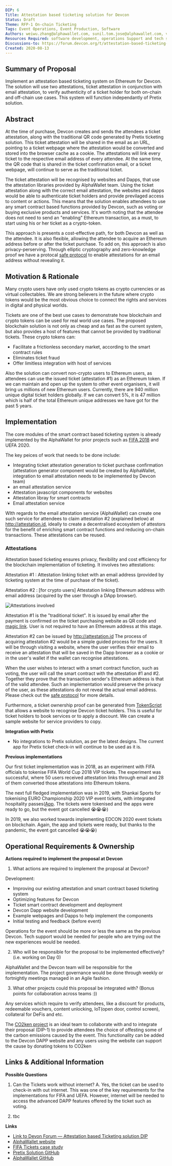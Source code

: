 ```yaml
---
DIP: 6
Title: Attestation based ticketing solution for Devcon
Status: Draft
Theme: RFP-1 On-chain Ticketing
Tags: Event Operations, Event Production, Software
Authors: weiwu.zhang@alphawallet.com, sunil.tom.jose@alphawallet.com, victor.zhang@alphawallet.com
Resources Required: software development, operations Support and tech support
Discussions-to: https://forum.devcon.org/t/attestation-based-ticketing-system-that-is-managed-by-ethereum-smart-contracts-and-integrated-with-pretix-re-rfp-1-onchain-ticketing/54
Created: 2020-08-13  
---
```


## Summary of Proposal
Implement an attestation based ticketing system on Ethereum for Devcon. The solution will use two attestations, ticket attestation in conjunction with email attestation, to verify authenticity of a ticket holder for both on-chain and off-chain use cases. This system will function independantly of Pretix solution. 

## Abstract

At the time of purchase, Devcon creates and sends the attendees a ticket attestation, along with the traditional QR code generated by Pretix ticketing solution. This ticket attestation will be shared in the email as an URL, pointing to a ticket webpage where the attestation would be converted and stored into the browser cache as a cookie. The attestations will link every ticket to the respective email address of every attendee. At the same time, the QR code that is shared in the ticket confirmation email, or a ticket webpage, will continue to serve as the traditional ticket.

The ticket attestation will be recognised by websites and Dapps, that use the attestation libraries provided by AlphaWallet team. Using the ticket attestation along with the correct email attestation, the websites and dapps would be able to authenticate ticket holders and provide previlaged access to content or actions. This means that the solution enables attendees to use any smart contract based functions provided by Devcon, such as voting or buying exclusive products and services. It's worth noting that the attendee does not need to send an "enabling" Ethereum transaction, as a must, to start using his or her ticket as a crypto-token.

This approach is presents a cost-effective path, for both Devcon as well as the attendee. It is also flexible, allowing the attendee to acquire an Ethereum address before or after the ticket purchase. To add on, this approach is also privacy-perserving. Through elliptic cryptography and zero-knowledge proof we have a protocal [safe protocol](https://github.com/AlphaWallet/blockchain-attestation/blob/master/use-cases/send-ether-by-identifier-attestation.md) to enable attestations for an email address without revealing it.

## Motivation & Rationale

Many crypto users have only used crypto tokens as crypto currencies or as virtual collectables. We are strong believers in the future where crypto tokens would be the most obvious choice to connect the rights and services in digital and physical worlds.

Tickets are one of the best use cases to demonstrate how blockchain and crypto tokens can be used for real world use cases. The proposed blockchain solution is not only as cheap and as fast as the current system, but also provides a host of features that cannot be provided by traditional tickets. These crypto tokens can:

- Facilitate a frictionless secondary market, according to the smart contract rules
- Eliminates ticket fraud
- Offer limitless integration with host of services

Also the solution can convert non-crypto users to Ethereum users, as attendees can use the issued ticket (attestation #1) as an Ethereum token. If we can maintain and open up the system to other event organisers, it will bring us millions of new Ethereum users. Currently, there are 940 million unique digital ticket holders globally. If we can convert 5%, it is 47 million which is half of the total Ethereum unique addresses we have got for the past 5 years. 
      
## Implementation

The core modules of the smart contract based ticketing system is already implemented by the AlphaWallet for prior projects such as [FIFA 2018](https://alphawallet.com/for-business/case-study-tickets/) and UEFA 2020. 

The key peices of work that needs to be done include:
- Integrating ticket attestation generation to ticket purchase confirmation (attestation generator component would be created by AlphaWallet, integration to email attestation needs to be implemented by Devcon team)
- an email attestation service
- Attestation javascript components for websites
- Attestation libray for smart contracts
- Email attestation service 

WIth regards to the email attestation service (AlphaWallet) can create one such service for attendees to claim attestation #2 (explained below) at http://attestation.id, ideally to create a decentralised ecosystem of attestors for the benefit of enriching smart contract functions and reducing on-chain transactions. These attestations can be reused.

### Attestations ###

Attestation based ticketing ensures privacy, flexibility and cost efficiency for the blockchain implementation of ticketing. It involves two attestations:

Attestation #1
: Attestation linking ticket with an email address (provided by ticketing system at the time of purchase of the ticket).

Attestation #2
: [for crypto users] Attestation linking Ethereum address with email address (acquired by the user through a DApp browser).

![Attestations involved](images/DIP-Ticket_Attestations.svg)
 
Attestation #1 is the "traditional ticket". It is issued by email after the payment is confirmed on the ticket purchasing website as QR code and [magic link](http://docs.tokenscript.org/MagicLinks.html). User is not required to have an Ethereum address at this stage.

Attestation #2 can be issued by http://attestation.id The process of acquiring attestation #2 would be a simple guided process for the users. It will be through visiting a website, where the user verifies their email to receive an attestation that will be saved in the Dapp browser as a cookie or in the user's wallet if the wallet can recognise attestations.
 
When the user wishes to interact with a smart contract function, such as voting, the user will call the smart contract with the attestation #1 and #2. Together they prove that the transaction sender's Ethereum address is that of the valid attendee. Such an implementation would preserve the privacy of the user, as these attestations do not reveal the actual email address. Please check out the [safe protocol](https://github.com/AlphaWallet/blockchain-attestation/blob/master/use-cases/send-ether-by-identifier-attestation.md) for more details.


Furthermore, a ticket ownership proof can be generated from [TokenScript](http://docs.tokenscript.org/) that allows a website to recognise Devcon ticket holders. This is useful for ticket holders to book services or to apply a discount. We can create a sample website for service providers to copy.

**Integration with Pretix**
- No integrations to Pretix solution, as per the latest designs. The current app for Pretix ticket check-in will continue to be used as it is.

**Previous implementations**

Our first ticket implementation was in 2018, as an experiment with FIFA officials to tokenise FIFA World Cup 2018 VIP tickets. The experiment was successful, where 50 users received attestation links through email and 28 of them converted those attestations into Ethereum tokens.

The next full fledged implementation was in 2019, with Shankai Sports for tokenising EURO Championship 2020 VIP event tickets, with integrated hospitality passes([App](https://apps.apple.com/us/app/shankai/id1492559481). The tickets were tokenised and the apps were ready to go, but the event got cancelled 😭😭😭)

In 2019, we also worked towards implementing EDCON 2020 event tickets on blockchain. Again, the app and tickets were ready, but thanks to the pandemic, the event got cancelled 😭😭😭)   

## Operational Requirements & Ownership
**Actions required to implement the proposal at Devcon**

1. What actions are required to implement the proposal at Devcon?

Development:
- Improving our existing attestation and smart contract based ticketing system
- Optimizing features for Devcon
- Ticket smart contract development and deployment
- Devcon Dapp website development
- Example webpages and Dapps to help implement the components 
- Initial testing and feedback (before event)
    
Operations for the event should be more or less the same as the previous Devcon. Tech support would be needed for people who are trying out the new experiences would be needed.

2. Who will be responsible for the proposal to be implemented effectively? (i.e. working on Day 0)

AlphaWallet and the Devcon team will be responsible for the implementation. The project governance would be done through weekly or fortnightly meetings managed in an Agile fashion. 

3. What other projects could this proposal be integrated with? (Bonus points for collaboration across teams :))

Any services which require to verify attendees, like a discount for products, redeemable vouchers, content unlocking, IoT(open door, control screen), collateral for DeFis and etc.

The [CO2ken project](https://forum.devcon.org/t/co2ken-carbon-neutral-devcon/27) is an ideal team to collaborate with and to integrate their proposal (DIP-1) to provide attendees the choice of offesting some of the carbon emissions caused by the event. This functionality can be added to the Devcon DAPP website and any users using the website can support the cause by donating tokens to CO2ken

## Links & Additional Information

**Possible Questions**
1. Can the Tickets work without internet?
A. Yes, the ticket can be used to check-in with out internet. This was one of the key requirements for the implementations for FIFA and UEFA. However, internet will be needed to access the advanced DAPP features offered by the ticket such as voting.

2. tbc

**Links**
* [Link to Devon Forum — Attestation based Ticketing solution DIP](https://forum.devcon.org/t/attestation-based-ticketing-system-that-is-managed-by-ethereum-smart-contracts-and-integrated-with-pretix-re-rfp-1-onchain-ticketing/54)
* [AlphaWallet website](https://alphawallet.com/)
* [FIFA Tickets case study](https://alphawallet.com/for-business/case-study-tickets/)
* [Pretix Solution GitHub](https://github.com/pretix/pretix)
* [AlphaWallet GitHub](https://github.com/AlphaWallet)
